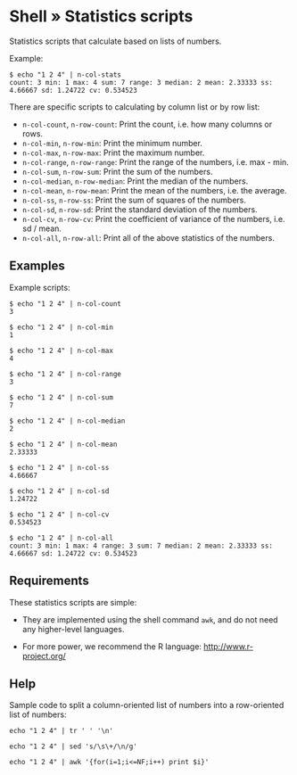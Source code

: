 # Shell » Statistics scripts

Statistics scripts that calculate based on lists of numbers.

Example:

    $ echo "1 2 4" | n-col-stats
    count: 3 min: 1 max: 4 sum: 7 range: 3 median: 2 mean: 2.33333 ss: 4.66667 sd: 1.24722 cv: 0.534523

There are specific scripts to calculating by column list or by row list:

  * `n-col-count`, `n-row-count`: Print the count, i.e. how many columns or rows.
  * `n-col-min`, `n-row-min`: Print the minimum number.
  * `n-col-max`, `n-row-max`: Print the maximum number.
  * `n-col-range`, `n-row-range`: Print the range of the numbers, i.e. max - min.
  * `n-col-sum`, `n-row-sum`: Print the sum of the numbers.
  * `n-col-median`, `n-row-median`: Print the median of the numbers.
  * `n-col-mean`, `n-row-mean`: Print the mean of the numbers, i.e. the average.
  * `n-col-ss`, `n-row-ss`: Print the sum of squares of the numbers.
  * `n-col-sd`, `n-row-sd`: Print the standard deviation of the numbers.
  * `n-col-cv`, `n-row-cv`: Print the coefficient of variance of the numbers, i.e. sd / mean.
  * `n-col-all`, `n-row-all`: Print all of the above statistics of the numbers.


## Examples

Example scripts:

    $ echo "1 2 4" | n-col-count
    3

    $ echo "1 2 4" | n-col-min
    1

    $ echo "1 2 4" | n-col-max
    4

    $ echo "1 2 4" | n-col-range
    3

    $ echo "1 2 4" | n-col-sum
    7

    $ echo "1 2 4" | n-col-median
    2

    $ echo "1 2 4" | n-col-mean
    2.33333

    $ echo "1 2 4" | n-col-ss
    4.66667

    $ echo "1 2 4" | n-col-sd
    1.24722

    $ echo "1 2 4" | n-col-cv
    0.534523

    $ echo "1 2 4" | n-col-all
    count: 3 min: 1 max: 4 range: 3 sum: 7 median: 2 mean: 2.33333 ss: 4.66667 sd: 1.24722 cv: 0.534523


## Requirements

These statistics scripts are simple:

  * They are implemented using the shell command `awk`, and do not need any higher-level languages.

  * For more power, we recommend the R language: http://www.r-project.org/


## Help

Sample code to split a column-oriented list of numbers into a row-oriented list of numbers:

    echo "1 2 4" | tr ' ' '\n'

    echo "1 2 4" | sed 's/\s\+/\n/g'

    echo "1 2 4" | awk '{for(i=1;i<=NF;i++) print $i}'
